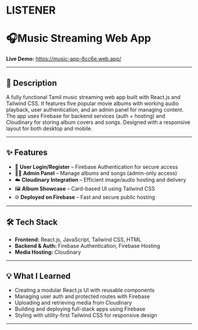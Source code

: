 # LISTENER
# 🎧Music Streaming Web App

**Live Demo:** https://music-app-6cc6e.web.app/

---

## 📌 Description  
A fully functional Tamil music streaming web app built with React.js and Tailwind CSS. It features five popular movie albums with working audio playback, user authentication, and an admin panel for managing content. The app uses Firebase for backend services (auth + hosting) and Cloudinary for storing album covers and songs. Designed with a responsive layout for both desktop and mobile.

---

## ✨ Features
  
- 🔐 **User Login/Register** – Firebase Authentication for secure access  
- 🧑‍💼 **Admin Panel** – Manage albums and songs (admin-only access)  
- ☁️ **Cloudinary Integration** – Efficient image/audio hosting and delivery  
- 🖼️ **Album Showcase** – Card-based UI using Tailwind CSS  
- 🌐 **Deployed on Firebase** – Fast and secure public hosting  

---

## 🛠️ Tech Stack

- **Frontend:** React.js, JavaScript, Tailwind CSS, HTML  
- **Backend & Auth:** Firebase Authentication, Firebase Hosting  
- **Media Hosting:** Cloudinary  

---

## 💡 What I Learned

- Creating a modular React.js UI with reusable components  
- Managing user auth and protected routes with Firebase  
- Uploading and retrieving media from Cloudinary  
- Building and deploying full-stack apps using Firebase  
- Styling with utility-first Tailwind CSS for responsive design  

---


